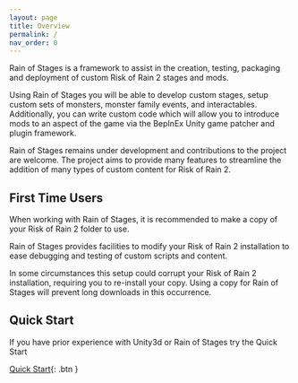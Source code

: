 ```yaml
---
layout: page
title: Overview
permalink: /
nav_order: 0
---
```


Rain of Stages is a framework to assist in the creation, testing, packaging and deployment of custom Risk of Rain 2 stages and mods.

Using Rain of Stages you will be able to develop custom stages, setup custom sets of monsters, monster family events, and interactables.
Additionally, you can write custom code which will allow you to introduce mods to an aspect of the game via the BepInEx Unity game patcher and plugin framework.

Rain of Stages remains under development and contributions to the project are welcome.
The project aims to provide many features to streamline the addition of many types of custom content for Risk of Rain 2.


## First Time Users

When working with Rain of Stages, it is recommended to make a copy of your Risk of Rain 2 folder to use. 

Rain of Stages provides facilities to modify your Risk of Rain 2 installation to ease debugging and testing of custom scripts and content. 

In some circumstances this setup could corrupt your Risk of Rain 2 installation, requiring you to re-install your copy. Using a copy for Rain of Stages will prevent long downloads in this occurrence.



## Quick Start

If you have prior experience with Unity3d or Rain of Stages try the Quick Start

[Quick Start](quick-start){: .btn  }
